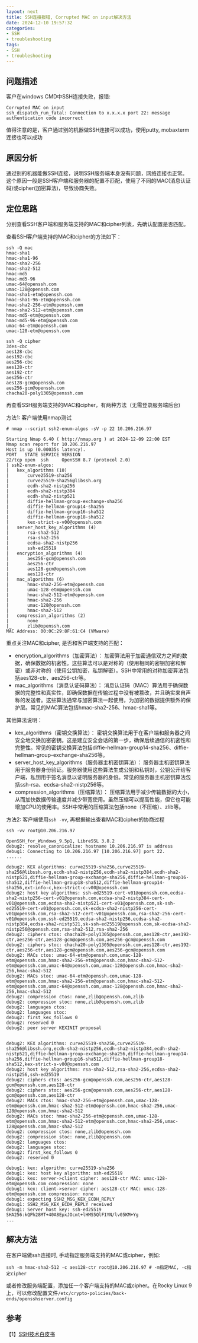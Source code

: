 ```yaml
---
layout: next
title: SSH连接报错, Corrupted MAC on input解决方法
date: 2024-12-10 19:57:32
categories:
- SSH
- troubleshooting
tags:
- SSH
- troubleshooting
---
```


## 问题描述
客户在windows CMD中SSH连接失败，报错:
```
Corrupted MAC on input
ssh_dispatch_run_fatal: Connection to x.x.x.x port 22: message authentication code incorrect
```
值得注意的是，客户通过别的机器做SSH连接可以成功，使用putty, mobaxterm连接也可以成功

## 原因分析
通过别的机器能做SSH连接，说明SSH服务端本身没有问题，网络连接也正常。 
这个原因一般是SSH客户端和服务器的配置不匹配，使用了不同的MAC(消息认证码)或cipher(加密算法)，导致协商失败。

## 定位思路
分别查看SSH客户端和服务端支持的MAC和cipher列表，先确认配置是否匹配。
<!-- more -->

查看SSH客户端支持的MAC和cipher的方法如下：
```
ssh -Q mac
hmac-sha1
hmac-sha1-96
hmac-sha2-256
hmac-sha2-512
hmac-md5
hmac-md5-96
umac-64@openssh.com
umac-128@openssh.com
hmac-sha1-etm@openssh.com
hmac-sha1-96-etm@openssh.com
hmac-sha2-256-etm@openssh.com
hmac-sha2-512-etm@openssh.com
hmac-md5-etm@openssh.com
hmac-md5-96-etm@openssh.com
umac-64-etm@openssh.com
umac-128-etm@openssh.com

ssh -Q cipher
3des-cbc
aes128-cbc
aes192-cbc
aes256-cbc
aes128-ctr
aes192-ctr
aes256-ctr
aes128-gcm@openssh.com
aes256-gcm@openssh.com
chacha20-poly1305@openssh.com
```

再查看SSH服务端支持的MAC和cipher，有两种方法（无需登录服务端后台)

方法1: 客户端使用nmap测试
```
# nmap --script ssh2-enum-algos -sV -p 22 10.206.216.97

Starting Nmap 6.40 ( http://nmap.org ) at 2024-12-09 22:00 EST
Nmap scan report for 10.206.216.97
Host is up (0.00035s latency).
PORT   STATE SERVICE VERSION
22/tcp open  ssh     OpenSSH 8.7 (protocol 2.0)
| ssh2-enum-algos:
|   kex_algorithms (10)
|       curve25519-sha256
|       curve25519-sha256@libssh.org
|       ecdh-sha2-nistp256
|       ecdh-sha2-nistp384
|       ecdh-sha2-nistp521
|       diffie-hellman-group-exchange-sha256
|       diffie-hellman-group14-sha256
|       diffie-hellman-group16-sha512
|       diffie-hellman-group18-sha512
|       kex-strict-s-v00@openssh.com
|   server_host_key_algorithms (4)
|       rsa-sha2-512
|       rsa-sha2-256
|       ecdsa-sha2-nistp256
|       ssh-ed25519
|   encryption_algorithms (4)
|       aes256-gcm@openssh.com
|       aes256-ctr
|       aes128-gcm@openssh.com
|       aes128-ctr
|   mac_algorithms (6)
|       hmac-sha2-256-etm@openssh.com
|       umac-128-etm@openssh.com
|       hmac-sha2-512-etm@openssh.com
|       hmac-sha2-256
|       umac-128@openssh.com
|       hmac-sha2-512
|   compression_algorithms (2)
|       none
|_      zlib@openssh.com
MAC Address: 00:0C:29:8F:61:C4 (VMware)
```
重点关注MAC和cipher, 是否和客户端支持的匹配：
* encryption_algorithms（加密算法）： 加密算法用于加密通信双方之间的数据，确保数据的机密性。这些算法可以是对称的（使用相同的密钥加密和解密）或非对称的（使用公钥加密，私钥解密）。SSH中常用的对称加密算法包括aes128-ctr、aes256-ctr等。
* mac_algorithms（消息认证码算法）： 消息认证码（MAC）算法用于确保数据的完整性和真实性，即确保数据在传输过程中没有被篡改，并且确实来自声称的发送者。这些算法通常与加密算法一起使用，为加密的数据提供额外的保护层。常见的MAC算法包括hmac-sha2-256、hmac-sha1等。

其他算法说明：
* kex_algorithms（密钥交换算法）： 密钥交换算法用于在客户端和服务器之间安全地交换加密密钥。这是建立安全会话的第一步，确保后续通信的机密性和完整性。常见的密钥交换算法包括diffie-hellman-group14-sha256、diffie-hellman-group-exchange-sha256等。
* server_host_key_algorithms（服务器主机密钥算法）： 服务器主机密钥算法用于服务器身份验证。服务器使用这些算法生成公钥和私钥对，公钥公开给客户端，私钥用于签名消息以证明服务器的身份。常见的服务器主机密钥算法包括ssh-rsa、ecdsa-sha2-nistp256等。
* compression_algorithms（压缩算法）： 压缩算法用于减少传输数据的大小，从而加快数据传输速度并减少带宽使用。虽然压缩可以提高性能，但它也可能增加CPU的使用率。SSH中常用的压缩算法包括none（不压缩）、zlib等。

方法2: 客户端使用`ssh -vv`, 再根据输出查看MAC和cipher的协商过程
```
ssh -vv root@10.206.216.97

OpenSSH_for_Windows_9.5p1, LibreSSL 3.8.2
debug2: resolve_canonicalize: hostname 10.206.216.97 is address
debug1: Connecting to 10.206.216.97 [10.206.216.97] port 22.
......

debug2: KEX algorithms: curve25519-sha256,curve25519-sha256@libssh.org,ecdh-sha2-nistp256,ecdh-sha2-nistp384,ecdh-sha2-nistp521,diffie-hellman-group-exchange-sha256,diffie-hellman-group16-sha512,diffie-hellman-group18-sha512,diffie-hellman-group14-sha256,ext-info-c,kex-strict-c-v00@openssh.com
debug2: host key algorithms: ssh-ed25519-cert-v01@openssh.com,ecdsa-sha2-nistp256-cert-v01@openssh.com,ecdsa-sha2-nistp384-cert-v01@openssh.com,ecdsa-sha2-nistp521-cert-v01@openssh.com,sk-ssh-ed25519-cert-v01@openssh.com,sk-ecdsa-sha2-nistp256-cert-v01@openssh.com,rsa-sha2-512-cert-v01@openssh.com,rsa-sha2-256-cert-v01@openssh.com,ssh-ed25519,ecdsa-sha2-nistp256,ecdsa-sha2-nistp384,ecdsa-sha2-nistp521,sk-ssh-ed25519@openssh.com,sk-ecdsa-sha2-nistp256@openssh.com,rsa-sha2-512,rsa-sha2-256
debug2: ciphers ctos: chacha20-poly1305@openssh.com,aes128-ctr,aes192-ctr,aes256-ctr,aes128-gcm@openssh.com,aes256-gcm@openssh.com
debug2: ciphers stoc: chacha20-poly1305@openssh.com,aes128-ctr,aes192-ctr,aes256-ctr,aes128-gcm@openssh.com,aes256-gcm@openssh.com
debug2: MACs ctos: umac-64-etm@openssh.com,umac-128-etm@openssh.com,hmac-sha2-256-etm@openssh.com,hmac-sha2-512-etm@openssh.com,umac-64@openssh.com,umac-128@openssh.com,hmac-sha2-256,hmac-sha2-512
debug2: MACs stoc: umac-64-etm@openssh.com,umac-128-etm@openssh.com,hmac-sha2-256-etm@openssh.com,hmac-sha2-512-etm@openssh.com,umac-64@openssh.com,umac-128@openssh.com,hmac-sha2-256,hmac-sha2-512
debug2: compression ctos: none,zlib@openssh.com,zlib
debug2: compression stoc: none,zlib@openssh.com,zlib
debug2: languages ctos: 
debug2: languages stoc: 
debug2: first_kex_follows 0 
debug2: reserved 0 
debug2: peer server KEXINIT proposal


debug2: KEX algorithms: curve25519-sha256,curve25519-sha256@libssh.org,ecdh-sha2-nistp256,ecdh-sha2-nistp384,ecdh-sha2-nistp521,diffie-hellman-group-exchange-sha256,diffie-hellman-group14-sha256,diffie-hellman-group16-sha512,diffie-hellman-group18-sha512,kex-strict-s-v00@openssh.com
debug2: host key algorithms: rsa-sha2-512,rsa-sha2-256,ecdsa-sha2-nistp256,ssh-ed25519
debug2: ciphers ctos: aes256-gcm@openssh.com,aes256-ctr,aes128-gcm@openssh.com,aes128-ctr
debug2: ciphers stoc: aes256-gcm@openssh.com,aes256-ctr,aes128-gcm@openssh.com,aes128-ctr
debug2: MACs ctos: hmac-sha2-256-etm@openssh.com,umac-128-etm@openssh.com,hmac-sha2-512-etm@openssh.com,hmac-sha2-256,umac-128@openssh.com,hmac-sha2-512
debug2: MACs stoc: hmac-sha2-256-etm@openssh.com,umac-128-etm@openssh.com,hmac-sha2-512-etm@openssh.com,hmac-sha2-256,umac-128@openssh.com,hmac-sha2-512
debug2: compression ctos: none,zlib@openssh.com
debug2: compression stoc: none,zlib@openssh.com
debug2: languages ctos: 
debug2: languages stoc: 
debug2: first_kex_follows 0 
debug2: reserved 0 

debug1: kex: algorithm: curve25519-sha256
debug1: kex: host key algorithm: ssh-ed25519
debug1: kex: server->client cipher: aes128-ctr MAC: umac-128-etm@openssh.com compression: none
debug1: kex: client->server cipher: aes128-ctr MAC: umac-128-etm@openssh.com compression: none
debug1: expecting SSH2_MSG_KEX_ECDH_REPLY
debug1: SSH2_MSG_KEX_ECDH_REPLY received
debug1: Server host key: ssh-ed25519 SHA256:kQPh28MT+40A8EpxJOcmt+lHMS5QlF1YN/lv05KM+Yg
...
```

## 解决方法
在客户端做ssh连接时, 手动指定服务端支持的MAC或cipher，例如:
```
ssh -m hmac-sha2-512 -c aes128-ctr root@10.206.216.97 # -m指定MAC, -c指定cipher
```
或者修改服务端配置，添加任一个客户端支持的MAC或cipher。在Rocky Linux 9上，可以修改配置文件`/etc/crypto-policies/back-ends/opensshserver.config`

## 参考
【1】[SSH技术白皮书](https://www.h3c.com/cn/d_200805/606213_30003_0.htm)